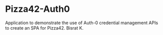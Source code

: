 # Pizza42-Auth0
Application to demonstrate the use of Auth-0 credential management APIs to create an SPA for Pizza42. Bisrat K.
